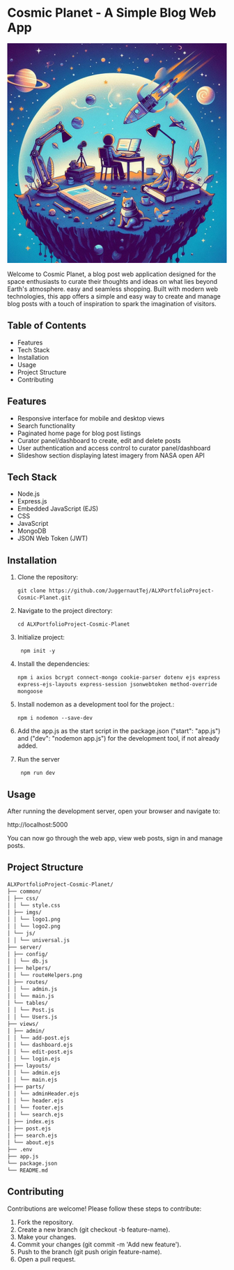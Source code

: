 
# Cosmic Planet - A Simple Blog Web App

![Cosmic Planet Logo](common/imgs/blog_logo2.jpeg)


Welcome to Cosmic Planet, a blog post web application designed for the space enthusiasts to curate their thoughts and ideas on what lies beyond Earth's atmosphere. easy and seamless shopping. Built with modern web technologies, this app offers a simple and easy way to create and manage blog posts with a touch of inspiration to spark the imagination of visitors.

## Table of Contents

-   Features
-   Tech Stack
-   Installation
-   Usage
-   Project Structure
-   Contributing

## Features


-   Responsive interface for mobile and desktop views
-   Search functionality
-   Paginated home page for blog post listings
-   Curator panel/dashboard to create, edit and delete posts
-   User authentication and access control to curator panel/dashboard
-   Slideshow section displaying latest imagery from NASA open API

## Tech Stack



-   Node.js
-   Express.js
-   Embedded JavaScript (EJS)
-   CSS
-   JavaScript
-   MongoDB
-   JSON Web Token (JWT)

## Installation



1.  Clone the repository:

		git clone https://github.com/JuggernautTej/ALXPortfolioProject-Cosmic-Planet.git

2.  Navigate to the project directory:

		cd ALXPortfolioProject-Cosmic-Planet

3. Initialize project:

		npm init -y

4.  Install the dependencies:

		npm i axios bcrypt connect-mongo cookie-parser dotenv ejs express express-ejs-layouts express-session jsonwebtoken method-override mongoose

5.  Install nodemon as a development tool for the project.:

		npm i nodemon --save-dev
6.  Add the app.js as the start script in the package.json ("start": "app.js") and ("dev": "nodemon app.js") for the development tool, if not already added.
7. Run the server

		npm run dev


## Usage

 

After running the development server, open your browser and navigate to:

http://localhost:5000  

You can now go through the web app, view web posts, sign in and manage posts.

## Project Structure



    ALXPortfolioProject-Cosmic-Planet/ 
    ├── common/ 
    │ ├── css/ 
    │ │ └── style.css 
    │ ├── imgs/ 
    │ │ └── logo1.png 
    │ │ └── logo2.png 
    │ └── js/
    │ │ └── universal.js 
    ├── server/ 
    │ ├── config/
    │ │ └── db.js 
    │ ├── helpers/ 
    │ │ └── routeHelpers.png 
    │ ├── routes/ 
    │ │ └── admin.js 
    │ │ └── main.js 
    │ └── tables/ 
    │ │ └── Post.js 
    │ │ └── Users.js 
    ├── views/ 
    │ ├── admin/ 
    │ │ └── add-post.ejs 
    │ │ └── dashboard.ejs 
    │ │ └── edit-post.ejs 
    │ │ └── login.ejs 
    │ ├── layouts/ 
    │ │ └── admin.ejs 
    │ │ └── main.ejs 
    │ ├── parts/ 
    │ │ └── adminHeader.ejs 
    │ │ └── header.ejs 
    │ │ └── footer.ejs 
    │ │ └── search.ejs 
    │ ├── index.ejs 
    │ ├── post.ejs 
    │ ├── search.ejs 
    │ └── about.ejs 
    ├── .env 
    ├── app.js 
    └── package.json
    └── README.md

## Contributing


Contributions are welcome! Please follow these steps to contribute:

1.  Fork the repository.
2.  Create a new branch (git checkout -b feature-name).
3.  Make your changes.
4.  Commit your changes (git commit -m 'Add new feature').
5.  Push to the branch (git push origin feature-name).
6.  Open a pull request.
